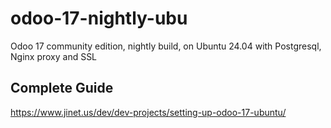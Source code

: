 # odoo-17-nightly-ubu
Odoo 17 community edition, nightly build, on Ubuntu 24.04 with Postgresql, Nginx proxy and SSL

## Complete Guide
https://www.jinet.us/dev/dev-projects/setting-up-odoo-17-ubuntu/
